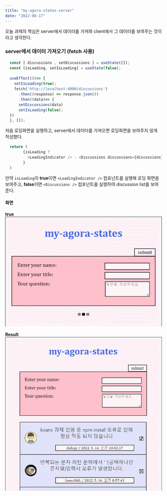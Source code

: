 ```yaml
---
title: "my-agora-states-server"
date: "2022-08-17"
---
```


오늘 과제의 핵심은 server에서 데이터를 가져와 client에서 그 데이터를 보여주는 것이라고 생각한다. 

### server에서 데이터 가져오기 (fetch 사용)

```js
  const [ discussions , setDiscussions ] = useState([]);
  const [isLoading, setIsLoading] = useState(false);

  useEffect(()=> {
    setIsLoading(true);
    fetch('http://localhost:4000/discussions')
      .then((response) => response.json())
      .then((data)=> {
      setDiscussions(data)
      setIsLoading(false);
  })
  }, []);
```
처음 로딩화면을 실행하고, server에서 데이터를 가져오면 로딩화면을 보여주지 않게 작성했다.

```js
  return (
        {isLoading ? 
          <LoadingIndicator /> : <Discussions discussions={discussions}/> 
        }
  )
```

만약 `isLoading`이 **true**이면 `<LoadingIndicator />` 컴포넌트를 실행해 로딩 화면을 보여주고, **false**이면  `<Discussions />` 컴포넌트를 실행하여 discussion list를 보여준다.

#### 화면

**true**
![Chinese Salty Egg](./loading_agora.gif)

**Result**
![Chinese Salty Egg](./discussion.gif)
